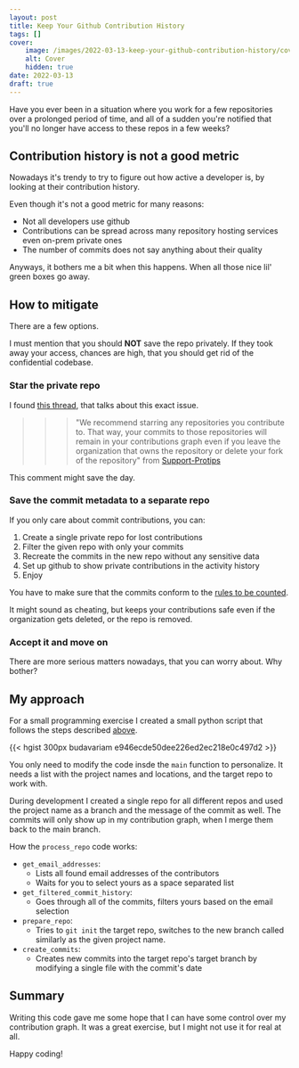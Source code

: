 ```yaml
---
layout: post
title: Keep Your Github Contribution History
tags: []
cover: 
    image: /images/2022-03-13-keep-your-github-contribution-history/cover.png
    alt: Cover
    hidden: true
date: 2022-03-13
draft: true
---
```


Have you ever been in a situation where you work for a few repositories over a prolonged period of time, and all of a sudden you're notified that you'll no longer have access to these repos in a few weeks?

<!--more-->

## Contribution history is not a good metric

Nowadays it's trendy to try to figure out how active a developer is, by looking at their contribution history.

Even though it's not a good metric for many reasons:

- Not all developers use github
- Contributions can be spread across many repository hosting services even on-prem private ones
- The number of commits does not say anything about their quality

Anyways, it bothers me a bit when this happens.
When all those nice lil' green boxes go away.

## How to mitigate

There are a few options.

I must mention that you should **NOT** save the repo privately.
If they took away your access, chances are high, that you should get rid of the confidential codebase.

### Star the private repo

I found [this thread](https://github.com/isaacs/github/issues/1138), that talks about this exact issue.

>>> "We recommend starring any repositories you contribute to. That way, your commits to those repositories will remain in your contributions graph even if you leave the organization that owns the repository or delete your fork of the repository" from [Support-Protips](https://github.community/t5/Support-Protips/Getting-all-your-commits-in-your-contributions-graph/ba-p/19)

This comment might save the day.

### Save the commit metadata to a separate repo

If you only care about commit contributions, you can:

1. Create a single private repo for lost contributions
1. Filter the given repo with only your commits
1. Recreate the commits in the new repo without any sensitive data
1. Set up github to show private contributions in the activity history
1. Enjoy

You have to make sure that the commits conform to the [rules to be counted](https://docs.github.com/en/account-and-profile/setting-up-and-managing-your-github-profile/managing-contribution-graphs-on-your-profile/why-are-my-contributions-not-showing-up-on-my-profile).

It might sound as cheating, but keeps your contributions safe even if the organization gets deleted, or the repo is removed.

### Accept it and move on

There are more serious matters nowadays, that you can worry about. Why bother?

## My approach

For a small programming exercise I created a small python script that follows the steps described [above](#Save-the-commit-metadata-to-a-separate-repo).

{{< hgist 300px budavariam e946ecde50dee226ed2ec218e0c497d2 >}}

You only need to modify the code insde the `main` function to personalize.
It needs a list with the project names and locations, and the target repo to work with.

During development I created a single repo for all different repos and used the project name as a branch and the message of the commit as well.
The commits will only show up in my contribution graph, when I merge them back to the main branch.

How the `process_repo` code works:

- `get_email_addresses`: 
  - Lists all found email addresses of the contributors
  - Waits for you to select yours as a space separated list
- `get_filtered_commit_history`:
  - Goes through all of the commits, filters yours based on the email selection
- `prepare_repo`:
  - Tries to `git init` the target repo, switches to the new branch called similarly as the given project name.
- `create_commits`:
  - Creates new commits into the target repo's target branch by modifying a single file with the commit's date

## Summary

Writing this code gave me some hope that I can have some control over my contribution graph.
It was a great exercise, but I might not use it for real at all.

Happy coding!
